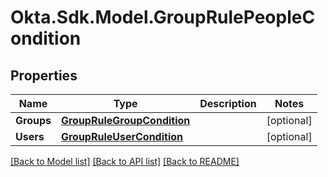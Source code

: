 # Okta.Sdk.Model.GroupRulePeopleCondition

## Properties

Name | Type | Description | Notes
------------ | ------------- | ------------- | -------------
**Groups** | [**GroupRuleGroupCondition**](GroupRuleGroupCondition.md) |  | [optional] 
**Users** | [**GroupRuleUserCondition**](GroupRuleUserCondition.md) |  | [optional] 

[[Back to Model list]](../README.md#documentation-for-models) [[Back to API list]](../README.md#documentation-for-api-endpoints) [[Back to README]](../README.md)

